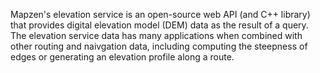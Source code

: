 Mapzen's elevation service is an open-source web API (and C++ library) that provides digital elevation model (DEM) data as the result of a query. The elevation service data has many applications when combined with other routing and naivgation data, including computing the steepness of edges or generating an elevation profile along a route. 
